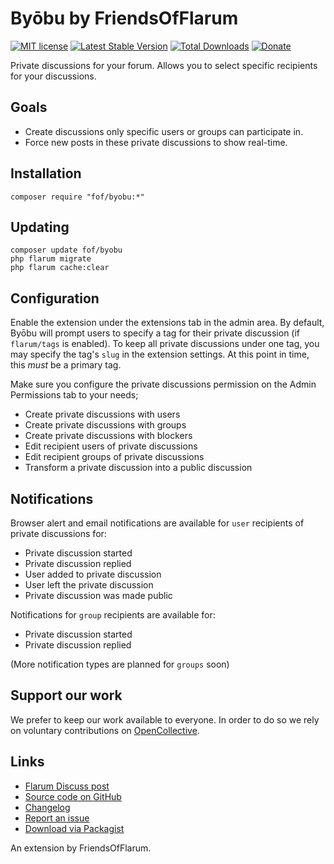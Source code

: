 # Byōbu by FriendsOfFlarum

[![MIT license](https://img.shields.io/badge/license-MIT-blue.svg)](https://github.com/FriendsOfFlarum/byobu/blob/master/LICENSE)
[![Latest Stable Version](https://img.shields.io/packagist/v/fof/byobu.svg)](https://packagist.org/packages/fof/byobu)
[![Total Downloads](https://img.shields.io/packagist/dt/fof/byobu.svg)](https://packagist.org/packages/fof/byobu)
[![Donate](https://img.shields.io/badge/opencollective-support-blue.svg)](https://opencollective.com/fof)

Private discussions for your forum. Allows you to select specific recipients for your discussions.

## Goals

- Create discussions only specific users or groups can participate in.
- Force new posts in these private discussions to show real-time.

## Installation


    composer require "fof/byobu:*"

## Updating

    composer update fof/byobu
    php flarum migrate
    php flarum cache:clear

## Configuration

Enable the extension under the extensions tab in the admin area. By default, Byōbu will prompt users to specify a tag for their private discussion (if `flarum/tags` is enabled). To keep all private discussions under one tag, you may specify the tag's `slug` in the extension settings. At this point in time, this *must* be a primary tag.

Make sure you configure the private discussions permission on the Admin Permissions tab to your needs;

- Create private discussions with users
- Create private discussions with groups
- Create private discussions with blockers
- Edit recipient users of private discussions
- Edit recipient groups of private discussions
- Transform a private discussion into a public discussion

## Notifications

Browser alert and email notifications are available for `user` recipients of private discussions for:

- Private discussion started
- Private discussion replied
- User added to private discussion
- User left the private discussion
- Private discussion was made public

Notifications for `group` recipients are available for:

- Private discussion started
- Private discussion replied

(More notification types are planned for `groups` soon)

## Support our work

We prefer to keep our work available to everyone.
In order to do so we rely on voluntary contributions on [OpenCollective](https://opencollective.com/fof).

## Links

- [Flarum Discuss post](https://discuss.flarum.org/d/4762)
- [Source code on GitHub](https://github.com/FriendsOfFlarum/byobu)
- [Changelog](https://github.com/FriendsOfFlarum/byobu/blob/master/CHANGELOG.md)
- [Report an issue](https://github.com/FriendsOfFlarum/byobu/issues)
- [Download via Packagist](https://packagist.org/packages/fof/byobu)

An extension by FriendsOfFlarum.

